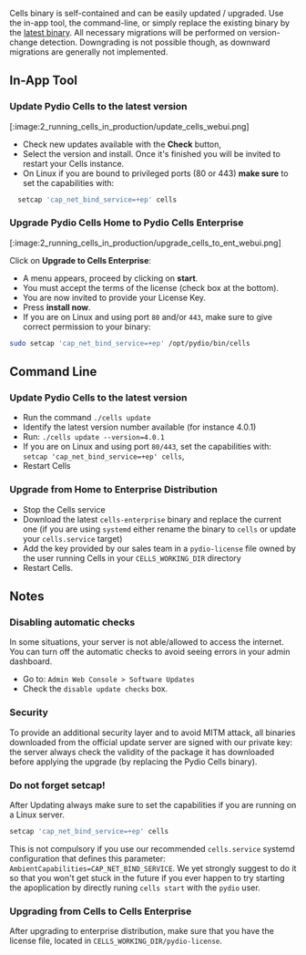 Cells binary is self-contained and can be easily updated / upgraded. Use the in-app tool, the command-line, or simply replace the existing binary by the [latest binary](/en/download). All necessary migrations will be performed on version-change detection. Downgrading is not possible though, as downward migrations are generally not implemented.

## In-App Tool

### Update Pydio Cells to the latest version

[:image:2_running_cells_in_production/update_cells_webui.png]

- Check new updates available with the **Check** button,
- Select the version and install. Once it's finished you will be invited to restart your Cells instance.
- On Linux if you are bound to privileged ports (80 or 443) **make sure** to set the capabilities with:

```sh
  setcap 'cap_net_bind_service=+ep' cells
```

### Upgrade Pydio Cells Home to Pydio Cells Enterprise

[:image:2_running_cells_in_production/upgrade_cells_to_ent_webui.png]

Click on **Upgrade to Cells Enterprise**:

- A menu appears, proceed by clicking on **start**.
- You must accept the terms of the license (check box at the bottom).
- You are now invited to provide your License Key.
- Press **install now**.
- If you are on Linux and using port `80` and/or `443`, make sure to give correct permission to your binary:

```sh
sudo setcap 'cap_net_bind_service=+ep' /opt/pydio/bin/cells
```

## Command Line

### Update Pydio Cells to the latest version

- Run the command `./cells update`
- Identify the latest version number available (for instance 4.0.1)
- Run: `./cells update --version=4.0.1`
- If you are on Linux and using port `80/443`, set the capabilities with: `setcap 'cap_net_bind_service=+ep' cells`,
- Restart Cells

### Upgrade from Home to Enterprise Distribution

- Stop the Cells service
- Download the latest `cells-enterprise` binary and replace the current one (if you are using `systemd` either rename the binary to `cells` or update your `cells.service` target)
- Add the key provided by our sales team in a `pydio-license` file owned by the user running Cells in your `CELLS_WORKING_DIR` directory
- Restart Cells.

## Notes

### Disabling automatic checks

In some situations, your server is not able/allowed to access the internet. You can turn off the automatic checks to avoid seeing errors in your admin dashboard. 

- Go to: `Admin Web Console > Software Updates` 
- Check the `disable update checks` box. 

### Security

To provide an additional security layer and to avoid MITM attack, all binaries downloaded from the official update server are signed with our private key: the server always check the validity of the package it has downloaded before applying the upgrade (by replacing the Pydio Cells binary).

### Do not forget setcap!

After Updating always make sure to set the capabilities if you are running on a Linux server.

```sh
setcap 'cap_net_bind_service=+ep' cells
```

This is not compulsory if you use our recommended `cells.service` systemd configuration that defines this parameter: `AmbientCapabilities=CAP_NET_BIND_SERVICE`. 
We yet strongly suggest to do it so that you won't get stuck in the future if you ever happen to try starting the apoplication by directly runing `cells start` with the `pydio` user. 

### Upgrading from Cells to Cells Enterprise

After upgrading to enterprise distribution, make sure that you have the license file, located in `CELLS_WORKING_DIR/pydio-license`.
